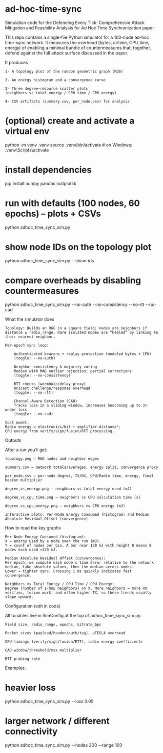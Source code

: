 # ad-hoc-time-sync
Simulation code for the Defending Every Tick: Comprehensive Attack Mitigation and Feasibility Analysis for Ad Hoc Time Synchronization paper

This repo contains a single-file Python simulator for a 100-node ad-hoc time-sync network. It measures the overhead (bytes, airtime, CPU time, energy) of enabling a minimal bundle of countermeasures that, together, defend against the full attack surface discussed in the paper.

It produces

    1- A topology plot of the random geometric graph (RGG)

    2- An energy histogram and a convergence curve

    3- Three degree–resource scatter plots
    (neighbors vs total energy / CPU time / CPU energy)

    4- CSV artifacts (summary.csv, per_node.csv) for analysis

# (optional) create and activate a virtual env
python -m venv .venv
source .venv/bin/activate               # on Windows: .venv\Scripts\activate

# install dependencies
pip install numpy pandas matplotlib

# run with defaults (100 nodes, 60 epochs) – plots + CSVs
python adhoc_time_sync_sim.py

# show node IDs on the topology plot
python adhoc_time_sync_sim.py --show-ids

# compare overheads by disabling countermeasures

python adhoc_time_sync_sim.py --no-auth --no-consistency --no-rtt --no-cad

What the simulator does

    Topology: Builds an RGG in a square field; nodes are neighbors if distance ≤ radio_range. Rare isolated nodes are “healed” by linking to their nearest neighbor.

    Per-epoch sync loop:

        Authenticated beacons + replay protection (modeled bytes + CPU)
        (toggle: --no-auth)

        Neighbor consistency & majority voting
        Median with MAD outlier rejection; partial corrections
        (toggle: --no-consistency)

        RTT checks (wormhole/delay proxy)
        Unicast challenge/response overhead
        (toggle: --no-rtt)

        Channel-Aware Detection (CAD)
        Tracks loss in a sliding window, increases beaconing up to 3× under loss
        (toggle: --no-cad)

    Cost model:
    Radio energy = electronics/bit + amplifier·distance²;
    CPU energy from verify/sign/fusion/RTT processing.



Outputs

After a run you’ll get:

    topology.png — RGG nodes and neighbor edges

    summary.csv — network totals/averages, energy split, convergence proxy

    per_node.csv — per-node degree, TX/RX, CPU/Radio time, energy, final beacon multiplier

    degree_vs_energy.png — neighbors vs total energy used (mJ)

    degree_vs_cpu_time.png — neighbors vs CPU calculation time (s)

    degree_vs_cpu_energy.png — neighbors vs CPU energy (mJ)

    Interactive plots: Per-Node Energy Consumed (histogram) and Median Absolute Residual Offset (convergence)



How to read the key graphs

    Per-Node Energy Consumed (histogram):
    X = energy used by a node over the run (mJ).
    Y = count of nodes per bin. A bar near 120 mJ with height 8 means 8 nodes each used ≈120 mJ.

    Median Absolute Residual Offset (convergence):
    Per epoch, we compute each node’s time error relative to the network median, take absolute values, then the median across nodes.
    Lower → tighter sync. Crossing 1 ms quickly indicates fast convergence.

    Neighbors vs Total Energy / CPU Time / CPU Energy:
    Degree (number of 1-hop neighbors) on X. More neighbors → more RX verifies, fusion work, and often higher TX, so these trends usually slope upward.


Configuration (edit in code)

All tunables live in SimConfig at the top of adhoc_time_sync_sim.py:

    Field size, radio_range, epochs, bitrate_bps

    Packet sizes (payload/header/auth/tag), µTESLA overhead

    CPU timings (verify/sign/fusion/RTT), radio energy coefficients

    CAD window/threshold/max multiplier

    RTT probing rate
Examples:
# heavier loss
python adhoc_time_sync_sim.py --loss 0.05
# larger network / different connectivity
python adhoc_time_sync_sim.py --nodes 200 --range 100



